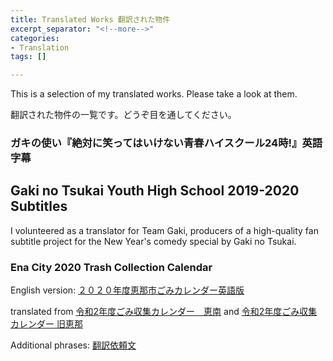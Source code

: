 ```yaml
---
title: Translated Works 翻訳された物件
excerpt_separator: "<!--more-->"
categories:
- Translation
tags: []

---
```

This is a selection of my translated works. Please take a look at them.

翻訳された物件の一覧です。どうぞ目を通してください。

<!--more-->

### ガキの使い『絶対に笑ってはいけない青春ハイスクール24時!』英語字幕

## Gaki no Tsukai Youth High School 2019-2020 Subtitles

I volunteered as a translator for Team Gaki, producers of a high-quality fan subtitle project for the New Year's comedy special by Gaki no Tsukai.

### Ena City 2020 Trash Collection Calendar

English version: [２０２０年度恵那市ごみカレンダー英語版](/uploads/2020英語版ごみカレンダー.pdf "２０２０年度恵那市ごみカレンダー英語版")

translated from [令和2年度ごみ収集カレンダー　恵南](/uploads/令和2年度ごみ収集カレンダー　恵南.pdf) and [令和2年度ごみ収集カレンダー 旧恵那](/uploads/令和2年度ごみ収集カレンダー　旧恵那.pdf)

Additional phrases: [翻訳依頼文](/uploads/翻訳依頼文.pdf)